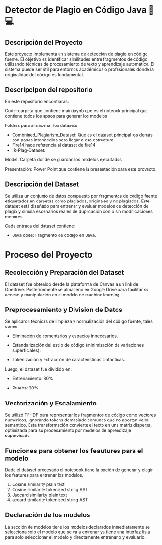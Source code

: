# Detector de Plagio en Código Java 🧠💻
## Descripción del Proyecto
Este proyecto implementa un sistema de detección de plagio en código fuente. El objetivo es identificar similitudes entre fragmentos de código utilizando técnicas de procesamiento de texto y aprendizaje automático. El sistema puede ser útil para entornos académicos o profesionales donde la originalidad del código es fundamental.

## Descripcipon del repositorio

En este repositorio encontraras:

Code: carpeta que contiene main.ipynb que es el noteook principal que contiene todos los apsos para generar los modelos

Folders para almacenar los datasets
- Combnined_Plagiarism_Dataset: Que es el dataset principal los demás son pasos intermedios para llegar a esa estructura
- Fire14 hace referencia al dataset de fire14
- IR-Plag-Dataset: 

Model: Carpeta donde se guardan los modelos ejecutados

Presentación: Power Point que contiene la presentación para este proyecto.

## Descripción del Dataset
Se utiliza un conjunto de datos compuesto por fragmentos de código fuente etiquetados en carpetas como plagiados, originales y no plagiados. Este dataset está diseñado para entrenar y evaluar modelos de detección de plagio y simula escenarios reales de duplicación con o sin modificaciones menores.

Cada entrada del dataset contiene:

* Java code: Fragmento de código en Java.


# Proceso del Proyecto
## Recolección y Preparación del Dataset
El dataset fue obtenido desde la plataforma de Canvas a un link de OneDrive. Posteriormente se almacenó en Google Drive para facilitar su acceso y manipulación en el modelo de machine learning.

## Preprocesamiento y División de Datos
Se aplicaron técnicas de limpieza y normalización del código fuente, tales como:

* Eliminación de comentarios y espacios innecesarios.

* Estandarización del estilo de código (minimización de variaciones superficiales).

* Tokenización y extracción de características sintácticas.

Luego, el dataset fue dividido en:

* Entrenamiento: 80%

* Prueba: 20%

## Vectorización y Escalamiento
Se utilizó TF-IDF para representar los fragmentos de código como vectores numéricos, ignorando tokens demasiado comunes que no aportan valor semántico. Esta transformación convierte el texto en una matriz dispersa, optimizada para su procesamiento por modelos de aprendizaje supervisado.

## Funciones para obtener los feautures para el modelo
Dado el dataset procesado el notebook tiene la opción de generar y elegir los features para entrenar los modelos.

1. Cosine similarity plain text
2. Cosine similarity tokenized string AST
3. Jaccard similarity plain text
4. accard similarity tokenized string AST

## Declaración de los modelos

La sección de modelos tiene los modelos declarados inmediatamente se selecciona solo el modelo que se va a entrenar
ya tiene una interfaz lista para solo seleccionar el modelo y directamente entrenarlo y evaluarlo.


